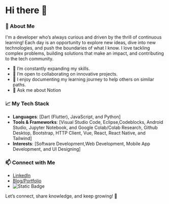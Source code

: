 # Hi there 👋

### 🚀 About Me
I'm a developer who’s always curious and driven by the thrill of continuous learning! Each day is an opportunity to explore new ideas, dive into new technologies, and push the boundaries of what I know. I love tackling complex problems, building solutions that make an impact, and contributing to the tech community.
<!--
**yvette0802/yvette0802** is a ✨ _special_ ✨ repository because its `README.md` (this file) appears on your GitHub profile.

Here are some ideas to get you started:

- 🔭 I’m currently working on ...
- 🌱 I’m currently learning ...
- 👯 I’m looking to collaborate on ...
- 🤔 I’m looking for help with ...
- 💬 Ask me about Notion
- 📫 How to reach me: ...
- 😄 Pronouns: ...
- ⚡ Fun fact: ...
-->

- 🌱 I’m constantly expanding my skills.
- 👯 I’m open to collaborating on innovative projects.
- 📝 I enjoy documenting my learning journey to help others on similar paths.
- 💬 Ask me about Notion

### 📈 My Tech Stack
- **Languages**: [Dart (Flutter), JavaScript, and Python]
- **Tools & Frameworks**: [Visual Studio Code, Eclipse,Codeblocks, Android Studio, Jupyter Notebook, and Google Colab/Colab Research, Github Desktop, Bootstrap, HTTP Client, Vue, React, React Native, and Tailwind]
- **Interests**: [Software Development,Web Development, Mobile App Development, and UI Designing]

### 📫 Connect with Me
- [LinkedIn](https://www.linkedin.com/in/yvette-medrano/)
- [Blog/Portfolio](your-portfolio-url)
- ![Static Badge](https://img.shields.io/badge/datacamp-%2303EF62?style=for-the-badge&logo=datacamp&logoColor=%2303EF62&labelColor=black&link=https%3A%2F%2Fwww.datacamp.com%2Fportfolio%2FYvetteMed)

Let’s connect, share knowledge, and keep growing! 🌟
